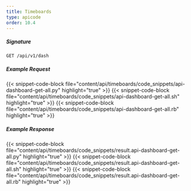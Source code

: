 ```yaml
---
title: Timeboards
type: apicode
order: 10.4
---
```


##### Signature
`GET /api/v1/dash`
##### Example Request
{{< snippet-code-block file="content/api/timeboards/code_snippets/api-dashboard-get-all.py" highlight="true" >}}
{{< snippet-code-block file="content/api/timeboards/code_snippets/api-dashboard-get-all.sh" highlight="true" >}}
{{< snippet-code-block file="content/api/timeboards/code_snippets/api-dashboard-get-all.rb" highlight="true" >}}
##### Example Response
{{< snippet-code-block file="content/api/timeboards/code_snippets/result.api-dashboard-get-all.py" highlight="true" >}}
{{< snippet-code-block file="content/api/timeboards/code_snippets/result.api-dashboard-get-all.sh" highlight="true" >}}
{{< snippet-code-block file="content/api/timeboards/code_snippets/result.api-dashboard-get-all.rb" highlight="true" >}}